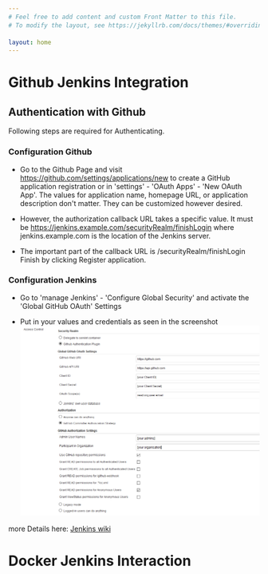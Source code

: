 ```yaml
---
# Feel free to add content and custom Front Matter to this file.
# To modify the layout, see https://jekyllrb.com/docs/themes/#overriding-theme-defaults

layout: home
---
```



# Github Jenkins Integration

## Authentication with Github


Following steps are required for Authenticating.

### Configuration Github

* Go to the Github Page and visit https://github.com/settings/applications/new to create a GitHub application registration or in 'settings' - 'OAuth Apps' - 'New OAuth App'. The values for application name, homepage URL, or application description don't matter. They can be customized however desired.

* However, the authorization callback URL takes a specific value. It must be https://jenkins.example.com/securityRealm/finishLogin where                 
jenkins.example.com is the location of the Jenkins server.

* The important part of the callback URL is /securityRealm/finishLogin
Finish by clicking Register application.



### Configuration Jenkins

* Go to 'manage Jenkins' - 'Configure Global Security' and activate the 'Global GitHub OAuth' Settings
 
* Put in your values and credentials as seen in the screenshot
![Screenshot](img/accessControlJenkins.png)

more Details here: [Jenkins wiki](https://wiki.jenkins.io/display/JENKINS/Github+OAuth+Plugin)


# Docker Jenkins Interaction
